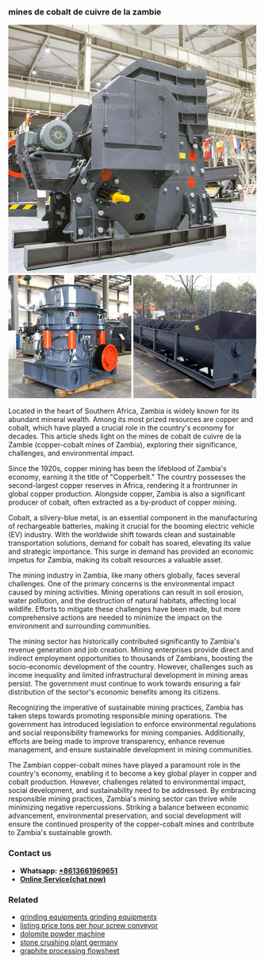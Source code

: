 <h3>mines de cobalt de cuivre de la zambie</h3><img src='1708663372.jpg' alt=''><p>Located in the heart of Southern Africa, Zambia is widely known for its abundant mineral wealth. Among its most prized resources are copper and cobalt, which have played a crucial role in the country's economy for decades. This article sheds light on the mines de cobalt de cuivre de la Zambie (copper-cobalt mines of Zambia), exploring their significance, challenges, and environmental impact.</p><p>Since the 1920s, copper mining has been the lifeblood of Zambia's economy, earning it the title of "Copperbelt." The country possesses the second-largest copper reserves in Africa, rendering it a frontrunner in global copper production. Alongside copper, Zambia is also a significant producer of cobalt, often extracted as a by-product of copper mining.</p><p>Cobalt, a silvery-blue metal, is an essential component in the manufacturing of rechargeable batteries, making it crucial for the booming electric vehicle (EV) industry. With the worldwide shift towards clean and sustainable transportation solutions, demand for cobalt has soared, elevating its value and strategic importance. This surge in demand has provided an economic impetus for Zambia, making its cobalt resources a valuable asset.</p><p>The mining industry in Zambia, like many others globally, faces several challenges. One of the primary concerns is the environmental impact caused by mining activities. Mining operations can result in soil erosion, water pollution, and the destruction of natural habitats, affecting local wildlife. Efforts to mitigate these challenges have been made, but more comprehensive actions are needed to minimize the impact on the environment and surrounding communities.</p><p>The mining sector has historically contributed significantly to Zambia's revenue generation and job creation. Mining enterprises provide direct and indirect employment opportunities to thousands of Zambians, boosting the socio-economic development of the country. However, challenges such as income inequality and limited infrastructural development in mining areas persist. The government must continue to work towards ensuring a fair distribution of the sector's economic benefits among its citizens.</p><p>Recognizing the imperative of sustainable mining practices, Zambia has taken steps towards promoting responsible mining operations. The government has introduced legislation to enforce environmental regulations and social responsibility frameworks for mining companies. Additionally, efforts are being made to improve transparency, enhance revenue management, and ensure sustainable development in mining communities.</p><p>The Zambian copper-cobalt mines have played a paramount role in the country's economy, enabling it to become a key global player in copper and cobalt production. However, challenges related to environmental impact, social development, and sustainability need to be addressed. By embracing responsible mining practices, Zambia's mining sector can thrive while minimizing negative repercussions. Striking a balance between economic advancement, environmental preservation, and social development will ensure the continued prosperity of the copper-cobalt mines and contribute to Zambia's sustainable growth.</p><h3>Contact us</h3><ul><li><strong>Whatsapp:&nbsp;<a href="https://wa.me/8613661969651">+8613661969651</a></strong></li><li><a href="https://swt.shibang-china.com/?git&amp;zhl&amp;mines de cobalt de cuivre de la zambie"><strong>Online Service(chat now)</strong></a></li></ul><h3>Related</h3><ul><li><a href='grinding equipments grinding equipments.md'>grinding equipments grinding equipments</a></li><li><a href='listing price tons per hour screw conveyor.md'>listing price tons per hour screw conveyor</a></li><li><a href='dolomite powder machine.md'>dolomite powder machine</a></li><li><a href='stone crushing plant germany.md'>stone crushing plant germany</a></li><li><a href='graphite processing flowsheet.md'>graphite processing flowsheet</a></li></ul>